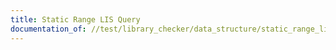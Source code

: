 ```yaml
---
title: Static Range LIS Query
documentation_of: //test/library_checker/data_structure/static_range_lis_query.test.py
---
```

